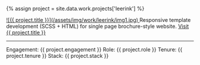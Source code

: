 ---
---
{% assign project = site.data.work.projects['leerink'] %}

<a aria-hidden="true" class="work__image" href="{{ project.site-url }}" title="Visit {{ project.title }}" target="_blank" rel="external">
  ![{{ project.title }}](/assets/img/work/leerink/img1.jpg)
</a>  
Responsive template development (SCSS + HTML) for single page brochure-style website.  
<a href="{{ project.site-url }}" title="Visit {{ project.title }}" target="_blank" rel="external">Visit {{ project.title }}</a>
<hr>
Engagement: {{ project.engagement }}  
Role: {{ project.role }}  
Tenure: {{ project.tenure }}  
Stack: {{ project.stack }}